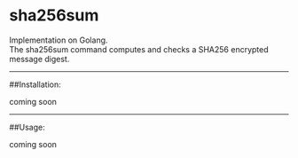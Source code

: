 # sha256sum

Implementation on Golang.<br> 
The sha256sum command computes and checks a SHA256 encrypted message digest.

---
##Installation:

coming soon

---
##Usage:

coming soon
